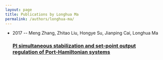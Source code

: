 ```yaml
---
layout: page
title: Publications by Longhua Ma
permalink: /authors/longhua-ma/
---
```


<ul class="post-list">
<li><span class='post-meta'>2017 -- Meng Zhang, Zhitao Liu, Hongye Su, Jianping Cai, Longhua Ma</span><h3><a class='post-link' href='../../pi-simultaneous-stabilization-and-set-point-output-regulation-of-port-hamiltonian-systems'>PI simultaneous stabilization and set-point output regulation of Port-Hamiltonian systems</a></h3></li>

</ul>
